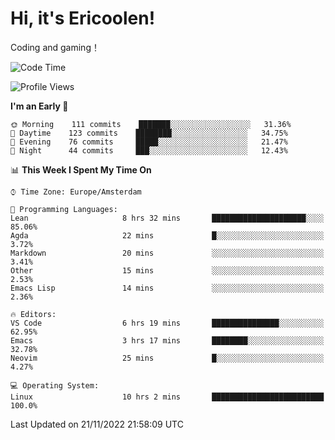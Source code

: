 # Hi, it's Ericoolen!
Coding and gaming！

<!--START_SECTION:waka-->
![Code Time](http://img.shields.io/badge/Code%20Time-531%20hrs%2043%20mins-blue)

![Profile Views](http://img.shields.io/badge/Profile%20Views-5-blue)

**I'm an Early 🐤** 

```text
🌞 Morning    111 commits    ███████░░░░░░░░░░░░░░░░░░   31.36% 
🌆 Daytime    123 commits    ████████░░░░░░░░░░░░░░░░░   34.75% 
🌃 Evening    76 commits     █████░░░░░░░░░░░░░░░░░░░░   21.47% 
🌙 Night      44 commits     ███░░░░░░░░░░░░░░░░░░░░░░   12.43%

```


📊 **This Week I Spent My Time On** 

```text
⌚︎ Time Zone: Europe/Amsterdam

💬 Programming Languages: 
Lean                     8 hrs 32 mins       █████████████████████░░░░   85.06% 
Agda                     22 mins             █░░░░░░░░░░░░░░░░░░░░░░░░   3.72% 
Markdown                 20 mins             ░░░░░░░░░░░░░░░░░░░░░░░░░   3.41% 
Other                    15 mins             ░░░░░░░░░░░░░░░░░░░░░░░░░   2.53% 
Emacs Lisp               14 mins             ░░░░░░░░░░░░░░░░░░░░░░░░░   2.36%

🔥 Editors: 
VS Code                  6 hrs 19 mins       ███████████████░░░░░░░░░░   62.95% 
Emacs                    3 hrs 17 mins       ████████░░░░░░░░░░░░░░░░░   32.78% 
Neovim                   25 mins             █░░░░░░░░░░░░░░░░░░░░░░░░   4.27%

💻 Operating System: 
Linux                    10 hrs 2 mins       █████████████████████████   100.0%

```


 Last Updated on 21/11/2022 21:58:09 UTC
<!--END_SECTION:waka-->

